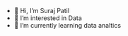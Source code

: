 - 👋 Hi, I’m Suraj Patil
- 👀 I’m interested in Data
- 🌱 I’m currently learning data analtics


<!---
Surajpatil2502/Surajpatil2502 is a ✨ special ✨ repository because its `README.md` (this file) appears on your GitHub profile.
You can click the Preview link to take a look at your changes.
--->
